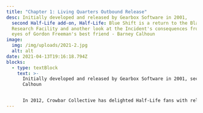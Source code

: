 ```yaml
---
title: "Chapter 1: Living Quarters Outbound Release"
desc: Initially developed and released by Gearbox Software in 2001,
  second Half-Life add-on, Half-Life: Blue Shift is a return to the Black Mesa
  Research Facility and another look at the Incident's consequences from the
  eyes of Gordon Freeman's best friend - Barney Calhoun
image:
  img: /img/uploads/2021-2.jpg
  alt: alt
date: 2021-04-13T19:16:18.794Z
blocks:
  - type: textBlock
    text: >-
      Initially developed and released by Gearbox Software in 2001, second Half-Life add-on, Half-Life: Blue Shift is a return to the Black Mesa Research Facility and another look at the Incident'sconsequences from the eyes of Gordon Freeman's best friend - Barney
      Calhoun


      In 2012, Crowbar Collective has delighted Half-Life fans with release of the magnificent Half-Life remake, but there are still no released remakes for add-ons. This is when we are coming in - HECU Collective are developing the Black Mesa: Blue Shift - a free remake with use of Black Mesa resources and style. We will try to stay as close to the original Blue Shift and Black Mesa as possible. Our mod will be releasing partially, chapter by chapter, so those who are not patient for the full release will finally have something to play!
---
```


